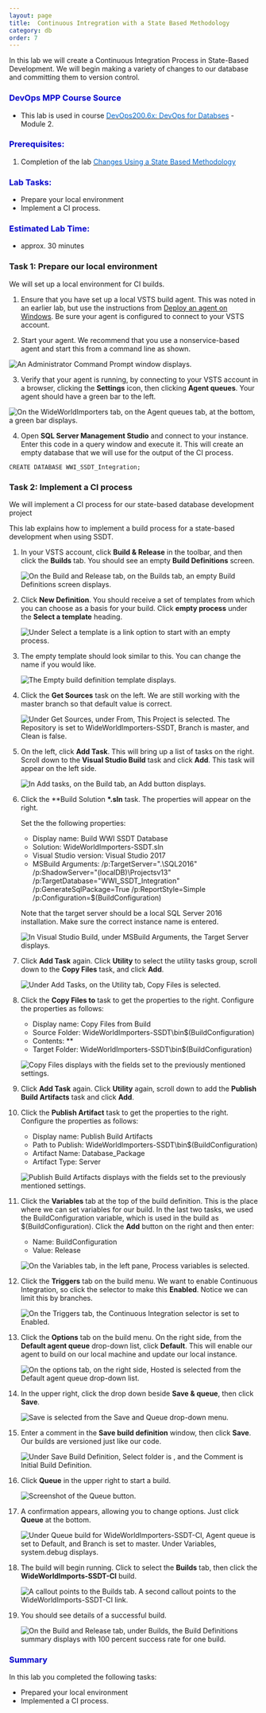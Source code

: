 ```yaml
---
layout: page
title:  Continuous Intregration with a State Based Methodology
category: db
order: 7
---
```



In this lab we will create a Continuous Integration Process in State-Based Development. We will begin making a variety of changes to our database and committing them to version control.


<h3><span style="color: #0000CD;">DevOps MPP Course Source </span></h3>

- This lab is used in course <a href="https://www.edx.org/course/devops-databases-microsoft-devops200-6x-0" target="_blank"><span style="color: #0066cc;" color="#0066cc">DevOps200.6x: DevOps for Databses</span></a> - Module 2.



<h3><span style="color: #0000CD;">Prerequisites:</span></h3>

1. Completion of the lab <a href="http://microsoft.github.io/PartsUnlimited/db/200.6x-Database-StateBasedChanged.html" target="_blank"><span style="color: #0066cc;" color="#0066cc">Changes Using a State Based Methodology </span></a>


<h3><span style="color: #0000CD;">Lab Tasks: </span></h3>


- Prepare your local environment
- Implement a CI process.




<h3><span style="color: #0000CD;">Estimated Lab Time:</span></h3>

- approx. 30 minutes  



### Task 1: Prepare our local environment

We will set up a local environment for CI builds.

1. Ensure that you have set up a local VSTS build agent. This was noted in an earlier lab, but use the instructions from [Deploy an agent on Windows](https://www.visualstudio.com/en-us/docs/build/actions/agents/v2-windows). Be sure your agent is configured to connect to your VSTS account.

2. Start your agent. We recommend that you use a nonservice-based agent and start this from a command line as shown.

  ![An Administrator Command Prompt window displays.](..\assets\ciwithstatebaseddev-jan2018\Lab2.3_Image1.jpg)

3. Verify that your agent is running, by connecting to your VSTS account in a browser, clicking the **Settings** icon, then clicking **Agent queues**. Your agent should have a green bar to the left.

  ![On the WideWorldImporters tab, on the Agent queues tab, at the bottom, a green bar displays.](..\assets\ciwithstatebaseddev-jan2018\Lab2.3_Image2.jpg)

4. Open **SQL Server Management Studio** and connect to your instance. Enter this code in a query window and execute it. This will create an empty database that we will use for the output of the CI process.

  ```
  CREATE DATABASE WWI_SSDT_Integration;
  ```

### Task 2: Implement a CI process

We will implement a CI process for our state-based database development project

This lab explains how to implement a build process for a state-based development when using SSDT. 

1. In your VSTS account, click **Build & Release** in the toolbar, and then click the **Builds** tab. You should see an empty **Build Definitions** screen.

    ![On the Build and Release tab, on the Builds tab, an empty Build Definitions screen displays.](..\assets\ciwithstatebaseddev-jan2018\Lab2.3_Image3.jpg)

2. Click **New Definition**. You should receive a set of templates from which you can choose as a basis for your build. Click **empty process** under the **Select a template** heading.

    ![Under Select a template is a link option to start with an empty process.](..\assets\ciwithstatebaseddev-jan2018\Lab2.3_Image4.jpg)

3. The empty template should look similar to this. You can change the name if you would like.

    ![The Empty build definition template displays. ](..\assets\ciwithstatebaseddev-jan2018\Lab2.3_Image5.jpg)

4. Click the **Get Sources** task on the left. We are still working with the master branch so that default value is correct.

    ![Under Get Sources, under From, This Project is selected. The Repository is set to WideWorldImporters-SSDT, Branch is master, and Clean is false.](..\assets\ciwithstatebaseddev-jan2018\Lab2.3_Image6.jpg)

5. On the left, click **Add Task**. This will bring up a list of tasks on the right. Scroll down to the **Visual Studio Build** task and click **Add**. This task will appear on the left side.

    ![In Add tasks, on the Build tab, an Add button displays.](..\assets\ciwithstatebaseddev-jan2018\Lab2.3_Image7.jpg)

6. Click the **Build Solution **\*.sln** task. The properties will appear on the right. 

    Set the the following properties:

    * Display name: Build WWI SSDT Database
    * Solution: WideWorldImporters-SSDT.sln
    * Visual Studio version: Visual Studio 2017
    * MSBuild Arguments: /p:TargetServer=".\SQL2016" /p:ShadowServer="(localDB)\Projectsv13" /p:TargetDatabase="WWI_SSDT_Integration" /p:GenerateSqlPackage=True /p:ReportStyle=Simple
      /p:Configuration=$(BuildConfiguration)

    Note that the target server should be a local SQL Server 2016 installation. Make sure the correct instance name is entered.

    ![In Visual Studio Build, under MSBuild Arguments, the Target Server displays.](..\assets\ciwithstatebaseddev-jan2018\Lab2.3_Image8.jpg)

7. Click **Add Task** again. Click **Utility** to select the utility tasks group, scroll down to the **Copy Files** task, and click **Add**.

    ![Under Add Tasks, on the Utility tab, Copy Files is selected.](..\assets\ciwithstatebaseddev-jan2018\Lab2.3_Image9.jpg)

8. Click the **Copy Files to** task to get the properties to the right. Configure the properties as follows:

    * Display name: Copy Files from Build
    * Source Folder: WideWorldImporters-SSDT\bin\$(BuildConfiguration)
    * Contents: **
    * Target Folder: WideWorldImporters-SSDT\bin\$(BuildConfiguration)

    ![Copy Files displays with the fields set to the previously mentioned settings.](..\assets\ciwithstatebaseddev-jan2018\Lab2.3_Image10.jpg)

9. Click **Add Task** again. Click **Utility** again, scroll down to add the **Publish Build Artifacts** task and click **Add**.

10. Click the **Publish Artifact** task to get the properties to the right. Configure the properties as follows:

    * Display name: Publish Build Artifacts
    * Path to Publish: WideWorldImporters-SSDT\bin\$(BuildConfiguration)
    * Artifact Name: Database_Package
    * Artifact Type: Server

    ![Publish Build Artifacts displays with the fields set to the previously mentioned settings.](..\assets\ciwithstatebaseddev-jan2018\Lab2.3_Image11.jpg)

11. Click the **Variables** tab at the top of the build definition. This is the place where we can set variables for our build. In the last two tasks, we used the BuildConfiguration variable, which is used in the build as $(BuildConfiguration). Click the **Add** button on the right and then enter:

    * Name: BuildConfiguration
    * Value: Release

    ![On the Variables tab, in the left pane, Process variables is selected.](..\assets\ciwithstatebaseddev-jan2018\Lab2.3_Image12.jpg)

12. Click the **Triggers** tab on the build menu. We want to enable Continuous Integration, so click the selector to make this **Enabled**. Notice we can limit this by branches.

    ![On the Triggers tab, the Continuous Integration selector is set to Enabled.](..\assets\ciwithstatebaseddev-jan2018\Lab2.3_Image13.jpg)

13. Click the **Options** tab on the build menu. On the right side, from the **Default agent queue** drop-down list, click **Default**. This will enable our agent to build on our local machine and update our local instance.

    ![On the options tab, on the right side, Hosted is selected from the Default agent queue drop-down list.](..\assets\ciwithstatebaseddev-jan2018\Lab2.3_Image14.jpg)

14. In the upper right, click the drop down beside **Save & queue**, then click **Save**.

    ![Save is selected from the Save and Queue drop-down menu.](..\assets\ciwithstatebaseddev-jan2018\Lab2.3_Image15.jpg)

15. Enter a comment in the **Save build definition** window, then click **Save**. Our builds are versioned just like our code.

    ![Under Save Build Definition, Select folder is \, and the Comment is Initial Build Definition.](..\assets\ciwithstatebaseddev-jan2018\Lab2.3_Image16.jpg)

16. Click **Queue** in the upper right to start a build.

    ![Screenshot of the Queue button.](..\assets\ciwithstatebaseddev-jan2018\Lab2.3_Image17.jpg)

17. A confirmation appears, allowing you to change options. Just click **Queue** at the bottom.

    ![Under Queue build for WideWorldImporters-SSDT-CI, Agent queue is set to Default, and Branch is set to master. Under Variables, system.debug displays.](..\assets\ciwithstatebaseddev-jan2018\Lab2.3_Image18.jpg)

18. The build will begin running. Click to select the **Builds** tab, then click the **WideWorldImports-SSDT-CI** build.

    ![A callout points to the Builds tab. A second callout points to the WideWorldImports-SSDT-CI link.](..\assets\ciwithstatebaseddev-jan2018\Lab2.3_Image19.jpg)

19. You should see details of a successful build.

    ![On the Build and Release tab, under Builds, the Build Definitions summary displays with 100 percent success rate for one build.](..\assets\ciwithstatebaseddev-jan2018\Lab2.3_Image20.jpg)


<h3><span style="color: #0000CD;"> Summary</span></h3>

In this lab you completed the following tasks:
- Prepared your local environment
- Implemented a CI process.
